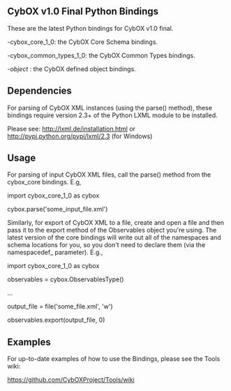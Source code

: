 CybOX v1.0 Final Python Bindings
--------------------------------
These are the latest Python bindings for CybOX v1.0 final.

-cybox_core_1_0: the CybOX Core Schema bindings.

-cybox_common_types_1_0: the CybOX Common Types bindings. 

-*_object_* : the CybOX defined object bindings. 

Dependencies
------------
For parsing of CybOX XML instances (using the parse() method),
these bindings require version 2.3+ of the Python LXML module to be installed. 

Please see:
http://lxml.de/installation.html
or
http://pypi.python.org/pypi/lxml/2.3 (for Windows)

Usage
-----
For parsing of input CybOX XML files, call the parse() method from the cybox_core bindings. E.g,

import cybox_core_1_0 as cybox

cybox.parse('some_input_file.xml')

Similarly, for export of CybOX XML to a file, create and open a file and then pass it to the export method of the Observables object you're using.  The latest version of the core bindings will write out all of the namespaces and schema locations for you, so you don't need to declare them (via the namespacedef_ parameter).
E.g.,

import cybox_core_1_0 as cybox

observables = cybox.ObservablesType()

...

output_file = file('some_file.xml', 'w')

observables.export(output_file, 0)

Examples
-----
For up-to-date examples of how to use the Bindings, please see the Tools wiki:

https://github.com/CybOXProject/Tools/wiki
